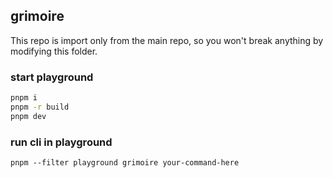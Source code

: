 ## grimoire

This repo is import only from the main repo, so you won't break anything by modifying this folder.

### start playground

```bash
pnpm i
pnpm -r build
pnpm dev
```

### run cli in playground

```
pnpm --filter playground grimoire your-command-here
```